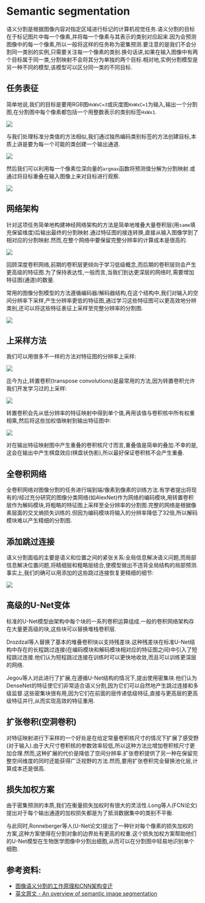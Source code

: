 # Semantic segmentation
语义分割是根据图像内容对指定区域进行标记的计算机视觉任务.语义分割的目标在于标记图片中每一个像素,并将每一个像素与其表示的类别对应起来.因为会预测图像中的每一个像素,所以一般将这样的任务称为密集预测.要注意的是我们不会分割同一类别的实例,只需要关注每一个像素的类别.换句话讲,如果在输入图像中有两个目标属于同一类,分割映射不会将其分为单独的两个目标.相对地,实例分割模型是另一种不同的模型,该模型可以区分同一类的不同目标.

## 任务表征
简单地说,我们的目标是要用RGB图`HxWxC=3`或灰度图`HxWxC=1`为输入,输出一个分割图,在分割图中每个像素都包括一个用整数表示的类别标签`HxWx1`.

![](Semantic_segmentation.md.01.png)

与我们处理标准分类值的方法相似,我们通过独热编码类别标签的方法创建目标,本质上讲是要为每一个可能的类创建一个输出通道.

![](Semantic_segmentation.md.02.png)

然后我们可以利用每一个像素位深向量的`argmax`函数将预测值分解为分割映射.或通过将目标重叠在输入图像上来对目标进行观察.

![](Semantic_segmentation.md.03.png)

## 网络架构
针对这项任务简单地构建神经网络架构的方法是简单地堆叠大量卷积层(用`same`填充保留维度)后输出最终的分割映射.通过特征图的接连转换,直接从输入图像学到了相对应的分割映射.然而,在整个网络中要保留完整分辨率的计算成本是很高的.

![](Semantic_segmentation.md.04.png)

回顾深度卷积网络,前期的卷积层更倾向于学习低级概念,而后期的卷积层则会产生更高级的特征图.为了保持表达性,一般而言,当我们到达更深层的网络时,需要增加特征图(通道)的数量.

常用的图像分割模型的方法遵循编码器/解码器结构,在这个结构中,我们对输入的空间分辨率下采样,产生分辨率更低的特征图,通过学习这些特征图可以更高效地分辨类别,还可以将这些特征表征上采样至完整分辨率的分割图.

![](Semantic_segmentation.md.05.png)

## 上采样方法
我们可以用很多不一样的方法对特征图的分辨率上采样:

![](Semantic_segmentation.md.06.png)

迄今为止,转置卷积(transpose convolutions)是最常用的方法,因为转置卷积允许我们开发学习过的上采样:

![](Semantic_segmentation.md.07.png)

转置卷积会先从低分辨率的特征映射中得到单个值,再用该值与卷积核中所有权重相乘,然后将这些加权值映射到输出特征图中:

![](Semantic_segmentation.md.08.png)

对在输出特征映射图中产生重叠的卷积核尺寸而言,重叠值是简单的叠加.不幸的是,这会在输出中产生棋盘效应(棋盘状伪影),所以最好保证卷积核不会产生重叠.

## 全卷积网络
全卷积网络对图像分割的任务进行端到端/像素到像素的训练方法.有学者提出将现有的/经过充分研究的图像分类网络(如AlexNet)作为网络的编码模块,用转置卷积层作为解码模块,将粗略的特征图上采样至全分辨率的分割图.完整的网络是根据像素层面的交叉熵损失训练的.但因为编码模块将输入的分辨率降低了32倍,所以解码模块难以产生精细的分割图.

## 添加跳过连接
语义分割面临的主要是语义和位置之间的紧张关系:全局信息解决语义问题,而局部信息解决位置问题,将精细层和粗略层结合,使模型做出不违背全局结构的局部预测.事实上,我们的确可以用添加的这些跳过连接恢复更精细的细节:

![](Semantic_segmentation.md.09.png)

## 高级的U-Net变体
标准的U-Net模型由架构中每个块的一系列卷积运算组成.一般的卷积网络架构存在大量更高级的块,这些块可以替换堆栈卷积层.

Drozdzal等人替换了基本的堆叠卷积块以支持残差块.这种残差块在标准U-Net结构中存在的长程跳过连接(在编码模块和解码模块相对应的特征图之间)中引入了短程跳过连接.他们认为短程跳过连接在训练时可以更快地收敛,而且可以训练更深层的网络.

Jegou等人对此进行了扩展,在遵循U-Net结构的情况下,提出使用密集块.他们认为DenseNet的特征使它们非常适合语义分割,因为它们可以自然地产生跳过连接和多级监督.这些密集块很有用,因为它们在前面的层传递低级特征,直接与更高层的更高级特征并行,从而实现高效的特征重用.

## 扩张卷积(空洞卷积)
对特征映射进行下采样的一个好处是在给定常量卷积核尺寸的情况下扩展了感受野(对于输入).由于大尺寸卷积核的参数效率较低,所以这种方法比增加卷积核尺寸更加合理.然而,这种扩展的代价是降低了空间分辨率.扩张卷积提供了另一种在保留完整空间维度的同时还能获得广泛视野的方法.然而,要用扩张卷积完全替换池化层,计算成本还是很高.

## 损失加权方案
由于密集预测的本质,我们在衡量损失加权时有很大的灵活性.Long等人(FCN论文)提出对于每个输出通道的加权损失都是为了抵消数据集中的类别不平衡.

与此同时,Ronneberger等人(U-Net论文)提出了一种针对每个像素的损失加权的方案,这种方案使得在分割对象的边界处有更高的权重.这个损失加权方案帮助他们的U-Net模型在生物医学图像中分割出细胞,从而可以在分割图中轻易地识别单个细胞.

## 参考资料:
- [图像语义分割的工作原理和CNN架构变迁](https://www.jiqizhixin.com/articles/2018-06-13-3)
- [英文原文 - An overview of semantic image segmentation](https://www.jeremyjordan.me/semantic-segmentation/)